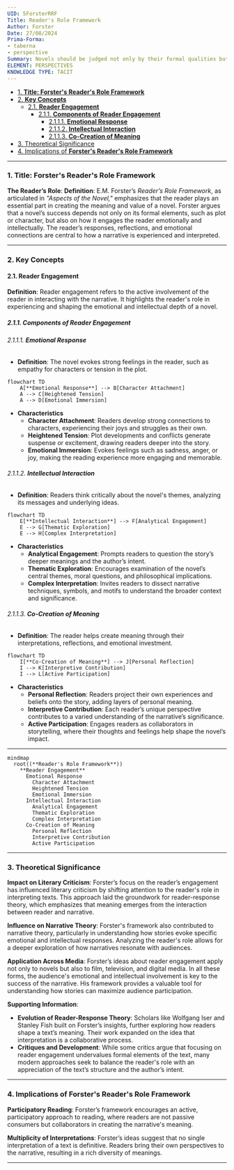 ```yaml
---
UID: 5ForsterRRF
Title: Reader's Role Framework
Author: Forster
Date: 27/08/2024
Prima-Forma:
- taberna
- perspective
Summary: Novels should be judged not only by their formal qualities but also by the emotional and intellectual responses they evoke in readers.
ELEMENT: PERSPECTIVES
KNOWLEDGE TYPE: TACIT
---
```


- [1. **Title: Forster's Reader's Role Framework**](#1-title-forsters-readers-role-framework)
- [2. **Key Concepts**](#2-key-concepts)
  - [2.1. **Reader Engagement**](#21-reader-engagement)
    - [2.1.1. **Components of Reader Engagement**](#211-components-of-reader-engagement)
      - [2.1.1.1. **Emotional Response**](#2111-emotional-response)
      - [2.1.1.2. **Intellectual Interaction**](#2112-intellectual-interaction)
      - [2.1.1.3. **Co-Creation of Meaning**](#2113-co-creation-of-meaning)
- [3. Theoretical Significance](#3-theoretical-significance)
- [4. Implications of **Forster's Reader's Role Framework**](#4-implications-of-forsters-readers-role-framework)


---
### 1. **Title: Forster's Reader's Role Framework**

**The Reader’s Role**:
   **Definition**: E.M. Forster’s *Reader’s Role Framework*, as articulated in *"Aspects of the Novel,"* emphasizes that the reader plays an essential part in creating the meaning and value of a novel. Forster argues that a novel’s success depends not only on its formal elements, such as plot or character, but also on how it engages the reader emotionally and intellectually. The reader’s responses, reflections, and emotional connections are central to how a narrative is experienced and interpreted.

---

### 2. **Key Concepts**

#### 2.1. **Reader Engagement**

**Definition**:
   Reader engagement refers to the active involvement of the reader in interacting with the narrative. It highlights the reader's role in experiencing and shaping the emotional and intellectual depth of a novel.

##### 2.1.1. **Components of Reader Engagement**

###### 2.1.1.1. **Emotional Response**
- **Definition**: The novel evokes strong feelings in the reader, such as empathy for characters or tension in the plot.

```mermaid
flowchart TD
    A[**Emotional Response**] --> B[Character Attachment]
    A --> C[Heightened Tension]
    A --> D[Emotional Immersion]
```

  - **Characteristics**
    - **Character Attachment**: Readers develop strong connections to characters, experiencing their joys and struggles as their own.
    - **Heightened Tension**: Plot developments and conflicts generate suspense or excitement, drawing readers deeper into the story.
    - **Emotional Immersion**: Evokes feelings such as sadness, anger, or joy, making the reading experience more engaging and memorable.

###### 2.1.1.2. **Intellectual Interaction**
- **Definition**: Readers think critically about the novel's themes, analyzing its messages and underlying ideas.

```mermaid
flowchart TD
    E[**Intellectual Interaction**] --> F[Analytical Engagement]
    E --> G[Thematic Exploration]
    E --> H[Complex Interpretation]
```

  - **Characteristics**
    - **Analytical Engagement**: Prompts readers to question the story’s deeper meanings and the author’s intent.
    - **Thematic Exploration**: Encourages examination of the novel’s central themes, moral questions, and philosophical implications.
    - **Complex Interpretation**: Invites readers to dissect narrative techniques, symbols, and motifs to understand the broader context and significance.

###### 2.1.1.3. **Co-Creation of Meaning**
- **Definition**: The reader helps create meaning through their interpretations, reflections, and emotional investment.

```mermaid
flowchart TD
    I[**Co-Creation of Meaning**] --> J[Personal Reflection]
    I --> K[Interpretive Contribution]
    I --> L[Active Participation]
```

  - **Characteristics**
    - **Personal Reflection**: Readers project their own experiences and beliefs onto the story, adding layers of personal meaning.
    - **Interpretive Contribution**: Each reader’s unique perspective contributes to a varied understanding of the narrative’s significance.
    - **Active Participation**: Engages readers as collaborators in storytelling, where their thoughts and feelings help shape the novel’s impact.

---

```mermaid
mindmap
  root((**Reader's Role Framework**))
    **Reader Engagement**
      Emotional Response
        Character Attachment
        Heightened Tension
        Emotional Immersion
      Intellectual Interaction
        Analytical Engagement
        Thematic Exploration
        Complex Interpretation
      Co-Creation of Meaning
        Personal Reflection
        Interpretive Contribution
        Active Participation
```
---

### 3. Theoretical Significance

**Impact on Literary Criticism**:
   Forster’s focus on the reader’s engagement has influenced literary criticism by shifting attention to the reader's role in interpreting texts. This approach laid the groundwork for reader-response theory, which emphasizes that meaning emerges from the interaction between reader and narrative.

**Influence on Narrative Theory**:
   Forster's framework also contributed to narrative theory, particularly in understanding how stories evoke specific emotional and intellectual responses. Analyzing the reader's role allows for a deeper exploration of how narratives resonate with audiences.

**Application Across Media**:
   Forster’s ideas about reader engagement apply not only to novels but also to film, television, and digital media. In all these forms, the audience's emotional and intellectual involvement is key to the success of the narrative. His framework provides a valuable tool for understanding how stories can maximize audience participation.

**Supporting Information**:
   - **Evolution of Reader-Response Theory**: Scholars like Wolfgang Iser and Stanley Fish built on Forster’s insights, further exploring how readers shape a text’s meaning. Their work expanded on the idea that interpretation is a collaborative process.
   - **Critiques and Development**: While some critics argue that focusing on reader engagement undervalues formal elements of the text, many modern approaches seek to balance the reader's role with an appreciation of the text’s structure and the author’s intent.

---

### 4. Implications of **Forster's Reader's Role Framework**

**Participatory Reading**:
   Forster’s framework encourages an active, participatory approach to reading, where readers are not passive consumers but collaborators in creating the narrative's meaning.

**Multiplicity of Interpretations**:
   Forster’s ideas suggest that no single interpretation of a text is definitive. Readers bring their own perspectives to the narrative, resulting in a rich diversity of meanings.

---
